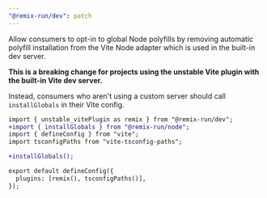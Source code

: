```yaml
---
"@remix-run/dev": patch
---
```


Allow consumers to opt-in to global Node polyfills by removing automatic polyfill installation from the Vite Node adapter which is used in the built-in dev server.

**This is a breaking change for projects using the unstable Vite plugin with the built-in Vite dev server.**

Instead, consumers who aren't using a custom server should call `installGlobals` in their Vite config.

```diff
import { unstable_vitePlugin as remix } from "@remix-run/dev";
+import { installGlobals } from "@remix-run/node";
import { defineConfig } from "vite";
import tsconfigPaths from "vite-tsconfig-paths";

+installGlobals();

export default defineConfig({
  plugins: [remix(), tsconfigPaths()],
});
```
